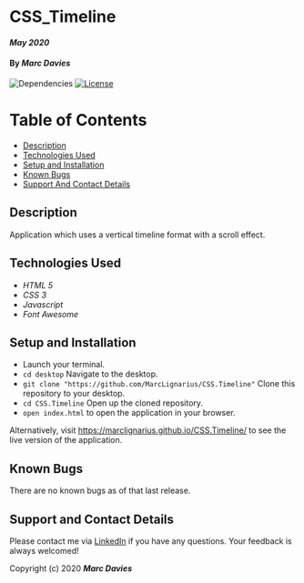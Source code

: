# CSS_Timeline

#### _May 2020_

#### By _**Marc Davies**_

![Dependencies](https://img.shields.io/badge/dependencies-up%20to%20date-brightgreen.svg)
[![License](https://img.shields.io/badge/license-MIT-blue.svg)](https://opensource.org/licenses/MIT)

# Table of Contents

<!--ts-->
   * [Description](#description)
   * [Technologies Used](#technologies-used)
   * [Setup and Installation](#setup-and-installation)
   * [Known Bugs](#known-bugs)
   * [Support And Contact Details](#support-and-contact-details)
<!--te-->

## Description

Application which uses a vertical timeline format with a scroll effect.

## Technologies Used

  * _HTML 5_
  * _CSS 3_
  * _Javascript_
  * _Font Awesome_

## Setup and Installation

* Launch your terminal.
* `cd desktop` Navigate to the desktop.
* `git clone "https://github.com/MarcLignarius/CSS.Timeline"` Clone this repository to your desktop.
* `cd CSS.Timeline` Open up the cloned repository.
* `open index.html` to open the application in your browser.

Alternatively, visit https://marclignarius.github.io/CSS.Timeline/ to see the live version of the application.

## Known Bugs
There are no known bugs as of that last release.

## Support and Contact Details
Please contact me via <a href="https://www.linkedin.com/in/marcdaviesriot/">LinkedIn</a> if you have any questions. Your feedback is always welcomed!

Copyright (c) 2020 **_Marc Davies_**
